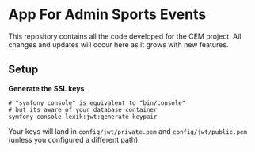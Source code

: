 # App For Admin Sports Events

This repository contains all the code developed for the CEM project. 
All changes and updates will occur here as it grows with new features.

## Setup

**Generate the SSL keys**

```
# "symfony console" is equivalent to "bin/console"
# but its aware of your database container
symfony console lexik:jwt:generate-keypair
```

Your keys will land in `config/jwt/private.pem` and `config/jwt/public.pem`
(unless you configured a different path).
